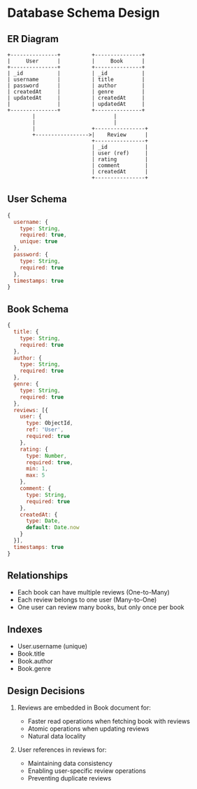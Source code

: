 
# Database Schema Design

## ER Diagram
```
+---------------+          +---------------+
|     User      |          |     Book      |
+---------------+          +---------------+
| _id           |          | _id           |
| username      |          | title         |
| password      |          | author        |
| createdAt     |          | genre         |
| updatedAt     |          | createdAt     |
|               |          | updatedAt     |
+---------------+          +---------------+
        |                         |
        |                         |
        |                  +----------------+
        +----------------->|    Review      |
                           +----------------+
                           | _id            | 
                           | user (ref)     |
                           | rating         |
                           | comment        |
                           | createdAt      |
                           +----------------+
```


## User Schema
```javascript
{
  username: { 
    type: String, 
    required: true, 
    unique: true 
  },
  password: { 
    type: String, 
    required: true 
  },
  timestamps: true
}
```

## Book Schema
```javascript
{
  title: { 
    type: String, 
    required: true 
  },
  author: { 
    type: String, 
    required: true 
  },
  genre: { 
    type: String, 
    required: true 
  },
  reviews: [{
    user: { 
      type: ObjectId, 
      ref: 'User',
      required: true
    },
    rating: { 
      type: Number, 
      required: true,
      min: 1,
      max: 5 
    },
    comment: { 
      type: String, 
      required: true 
    },
    createdAt: { 
      type: Date, 
      default: Date.now 
    }
  }],
  timestamps: true
}
```

## Relationships
- Each book can have multiple reviews (One-to-Many)
- Each review belongs to one user (Many-to-One)
- One user can review many books, but only once per book

## Indexes
- User.username (unique)
- Book.title
- Book.author
- Book.genre

## Design Decisions
1. Reviews are embedded in Book document for:
   - Faster read operations when fetching book with reviews
   - Atomic operations when updating reviews
   - Natural data locality

2. User references in reviews for:
   - Maintaining data consistency
   - Enabling user-specific review operations
   - Preventing duplicate reviews
